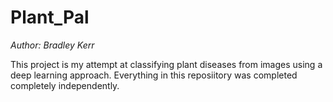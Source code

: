 # Plant_Pal
 
*Author: Bradley Kerr*

This project is my attempt at classifying plant diseases from images using a deep learning approach. Everything in this reposiitory was completed completely independently. 